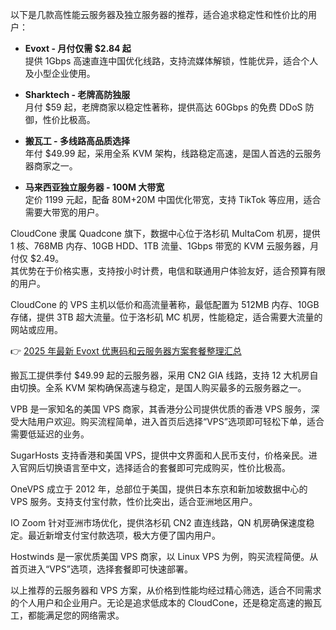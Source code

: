 

以下是几款高性能云服务器及独立服务器的推荐，适合追求稳定性和性价比的用户：

- **Evoxt - 月付仅需 $2.84 起**  
  提供 1Gbps 高速直连中国优化线路，支持流媒体解锁，性能优异，适合个人及小型企业使用。

- **Sharktech - 老牌高防独服**  
  月付 $59 起，老牌商家以稳定性著称，提供高达 60Gbps 的免费 DDoS 防御，性价比极高。

- **搬瓦工 - 多线路高品质选择**  
  年付 $49.99 起，采用全系 KVM 架构，线路稳定高速，是国人首选的云服务器商家之一。

- **马来西亚独立服务器 - 100M 大带宽**  
  定价 1199 元起，配备 80M+20M 中国优化带宽，支持 TikTok 等应用，适合需要大带宽的用户。


CloudCone 隶属 Quadcone 旗下，数据中心位于洛杉矶 MultaCom 机房，提供 1 核、768MB 内存、10GB HDD、1TB 流量、1Gbps 带宽的 KVM 云服务器，月付仅 $2.49。  
其优势在于价格实惠，支持按小时计费，电信和联通用户体验友好，适合预算有限的用户。  

CloudCone 的 VPS 主机以低价和高流量著称，最低配置为 512MB 内存、10GB 存储，提供 3TB 超大流量。位于洛杉矶 MC 机房，性能稳定，适合需要大流量的网站或应用。  

👉 [2025 年最新 Evoxt 优惠码和云服务器方案套餐整理汇总](https://bit.ly/evoxt)

搬瓦工提供季付 $49.99 起的云服务器，采用 CN2 GIA 线路，支持 12 大机房自由切换。全系 KVM 架构确保高速与稳定，是国人购买最多的云服务器之一。

VPB 是一家知名的美国 VPS 商家，其香港分公司提供优质的香港 VPS 服务，深受大陆用户欢迎。购买流程简单，进入首页后选择“VPS”选项即可轻松下单，适合需要低延迟的业务。

SugarHosts 支持香港和美国 VPS，提供中文界面和人民币支付，价格亲民。进入官网后切换语言至中文，选择适合的套餐即可完成购买，性价比极高。


OneVPS 成立于 2012 年，总部位于美国，提供日本东京和新加坡数据中心的 VPS 服务。支持支付宝付款，性价比突出，适合亚洲地区用户。

IO Zoom 针对亚洲市场优化，提供洛杉矶 CN2 直连线路，QN 机房确保速度稳定。最近新增支付宝付款选项，极大方便了国内用户。

Hostwinds 是一家优质美国 VPS 商家，以 Linux VPS 为例，购买流程简便。从首页进入“VPS”选项，选择套餐即可快速部署。

以上推荐的云服务器和 VPS 方案，从价格到性能均经过精心筛选，适合不同需求的个人用户和企业用户。无论是追求低成本的 CloudCone，还是稳定高速的搬瓦工，都能满足您的网络需求。
